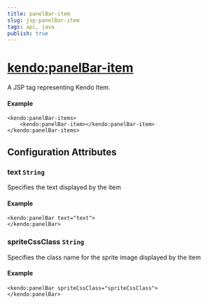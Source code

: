 ```yaml
---
title: panelBar-item
slug: jsp-panelBar-item
tags: api, java
publish: true
---
```


# <kendo:panelBar-item>
A JSP tag representing Kendo Item.

#### Example
    <kendo:panelBar-items>
        <kendo:panelBar-item></kendo:panelBar-item>
    </kendo:panelBar-items>


## Configuration Attributes


### text `String`

Specifies the text displayed by the item

#### Example
    <kendo:panelBar text="text">
    </kendo:panelBar>



### spriteCssClass `String`

Specifies the class name for the sprite image displayed by the item

#### Example
    <kendo:panelBar spriteCssClass="spriteCssClass">
    </kendo:panelBar>


